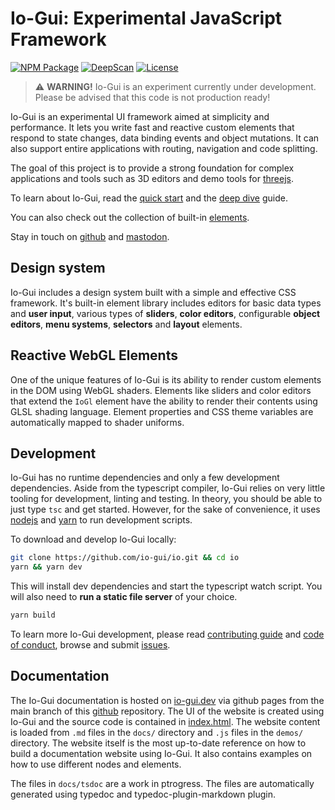 
# Io-Gui: Experimental JavaScript Framework

[![NPM Package][npm]][npm-url]
[![DeepScan][deepscan]][deepscan-url]
[![License][license]][license-url]

> ⚠️ **WARNING!** Io-Gui is an experiment currently under development. Please be advised that this code is not production ready!

Io-Gui is an experimental UI framework aimed at simplicity and performance. It lets you write fast and reactive custom elements that respond to state changes, data binding events and object mutations. It can also support entire applications with routing, navigation and code splitting.

The goal of this project is to provide a strong foundation for complex applications and tools such as 3D editors and demo tools for [threejs].

To learn about Io-Gui, read the [quick start] and the [deep dive] guide.

You can also check out the collection of built-in [elements].

Stay in touch on [github] and [mastodon].

## Design system

Io-Gui includes a design system built with a simple and effective CSS framework. It's built-in element library includes editors for basic data types and **user input**, various types of **sliders**, **color editors**, configurable **object editors**, **menu systems**, **selectors** and **layout** elements.

## Reactive WebGL Elements

One of the unique features of Io-Gui is its ability to render custom elements in the DOM using WebGL shaders. Elements like sliders and color editors that extend the `IoGl` element have the ability to render their contents using GLSL shading language. Element properties and CSS theme variables are automatically mapped to shader uniforms.  

## Development

Io-Gui has no runtime dependencies and only a few development dependencies. Aside from the typescript compiler, Io-Gui relies on very little tooling for development, linting and testing. In theory, you should be able to just type `tsc` and get started. However, for the sake of convenience, it uses [nodejs] and [yarn] to run development scripts.

To download and develop Io-Gui locally:

```bash
git clone https://github.com/io-gui/io.git && cd io
yarn && yarn dev
```

This will install dev dependencies and start the typescript watch script. You will also need to **run a static file server** of your choice.

```bash
yarn build
```

To learn more Io-Gui development, please read [contributing guide](https://github.com/io-gui/io/blob/main/.github/CONTRIBUTING.md) and [code of conduct](https://github.com/io-gui/io/blob/main/.github/CODE_OF_CONDUCT.md), browse and submit [issues](https://github.com/io-gui/io/issues).

## Documentation

The Io-Gui documentation is hosted on [io-gui.dev] via github pages from the main branch of this [github] repository. The UI of the website is created using Io-Gui and the source code is contained in [index.html]. The website content is loaded from `.md` files in the `docs/` directory and `.js` files in the `demos/` directory. The website itself is the most up-to-date reference on how to build a documentation website using Io-Gui. It also contains examples on how to use different nodes and elements.

The files in `docs/tsdoc` are a work in ptrogress. The files are automatically generated using typedoc and typedoc-plugin-markdown plugin.

[npm]: https://img.shields.io/npm/v/io-gui
[npm-url]: https://www.npmjs.com/package/io-gui
[deepscan]: https://deepscan.io/api/teams/18863/projects/22152/branches/651706/badge/grade.svg
[deepscan-url]: https://deepscan.io/dashboard#view=project&tid=18863&pid=22152&bid=651706
[license]: https://img.shields.io/github/license/io-gui/io
[license-url]: https://github.com/io-gui/io/blob/main/LICENSE

[github]: https://github.com/io-gui/io/
[mastodon]: https://mastodon.gamedev.place/web/@aki
[threejs]: https://threejs.org
[nodejs]: https://nodejs.org
[yarn]: https://yarnpkg.com


[io-gui.dev]: https://iogui.dev/io/
[index.html]: https://github.com/io-gui/io/blob/main/index.html#L125
[quick start]: https://iogui.dev/io/#path=Docs,Quick%20Start
[deep dive]: https://iogui.dev/io/#path=Docs,Deep%20Dive
[elements]: https://iogui.dev/io/#path=Demos,Elements